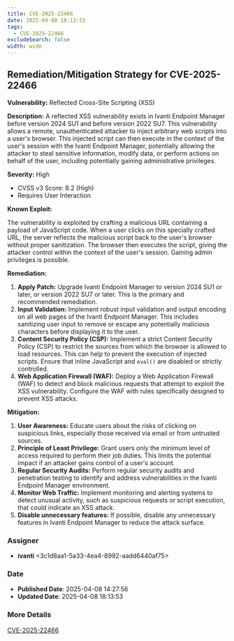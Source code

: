 ```yaml
---
title: CVE-2025-22466
date: 2025-04-08 18:13:53
tags:
  - CVE-2025-22466
excludeSearch: false
width: wide
---
```


## Remediation/Mitigation Strategy for CVE-2025-22466

**Vulnerability:** Reflected Cross-Site Scripting (XSS)

**Description:** A reflected XSS vulnerability exists in Ivanti Endpoint Manager before version 2024 SU1 and before version 2022 SU7. This vulnerability allows a remote, unauthenticated attacker to inject arbitrary web scripts into a user's browser. This injected script can then execute in the context of the user's session with the Ivanti Endpoint Manager, potentially allowing the attacker to steal sensitive information, modify data, or perform actions on behalf of the user, including potentially gaining administrative privileges.

**Severity:** High

*   CVSS v3 Score: 8.2 (High)
*   Requires User Interaction

**Known Exploit:**

The vulnerability is exploited by crafting a malicious URL containing a payload of JavaScript code. When a user clicks on this specially crafted URL, the server reflects the malicious script back to the user's browser without proper sanitization. The browser then executes the script, giving the attacker control within the context of the user's session. Gaining admin privileges is possible.

**Remediation:**

1.  **Apply Patch:** Upgrade Ivanti Endpoint Manager to version 2024 SU1 or later, or version 2022 SU7 or later.  This is the primary and recommended remediation.
2.  **Input Validation:**  Implement robust input validation and output encoding on all web pages of the Ivanti Endpoint Manager.  This includes sanitizing user input to remove or escape any potentially malicious characters before displaying it to the user.
3.  **Content Security Policy (CSP):** Implement a strict Content Security Policy (CSP) to restrict the sources from which the browser is allowed to load resources. This can help to prevent the execution of injected scripts.  Ensure that inline JavaScript and `eval()` are disabled or strictly controlled.
4.  **Web Application Firewall (WAF):** Deploy a Web Application Firewall (WAF) to detect and block malicious requests that attempt to exploit the XSS vulnerability.  Configure the WAF with rules specifically designed to prevent XSS attacks.

**Mitigation:**

1.  **User Awareness:** Educate users about the risks of clicking on suspicious links, especially those received via email or from untrusted sources.
2.  **Principle of Least Privilege:** Grant users only the minimum level of access required to perform their job duties. This limits the potential impact if an attacker gains control of a user's account.
3.  **Regular Security Audits:** Perform regular security audits and penetration testing to identify and address vulnerabilities in the Ivanti Endpoint Manager environment.
4.  **Monitor Web Traffic:** Implement monitoring and alerting systems to detect unusual activity, such as suspicious requests or script execution, that could indicate an XSS attack.
5.  **Disable unnecessary features:** If possible, disable any unnecessary features in Ivanti Endpoint Manager to reduce the attack surface.

### Assigner
- **ivanti** <3c1d8aa1-5a33-4ea4-8992-aadd6440af75>

### Date
- **Published Date**: 2025-04-08 14:27:56
- **Updated Date**: 2025-04-08 18:13:53

### More Details
[CVE-2025-22466](https://www.cvedetails.com/cve/CVE-2025-22466)